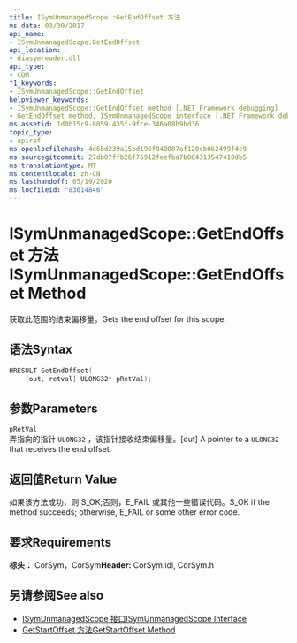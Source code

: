 ```yaml
---
title: ISymUnmanagedScope::GetEndOffset 方法
ms.date: 03/30/2017
api_name:
- ISymUnmanagedScope.GetEndOffset
api_location:
- diasymreader.dll
api_type:
- COM
f1_keywords:
- ISymUnmanagedScope::GetEndOffset
helpviewer_keywords:
- ISymUnmanagedScope::GetEndOffset method [.NET Framework debugging]
- GetEndOffset method, ISymUnmanagedScope interface [.NET Framework debugging]
ms.assetid: 1d0b15c9-8059-435f-9fce-346a08b9bd36
topic_type:
- apiref
ms.openlocfilehash: 4d6bd239a15bd196f840007af120cb062499f4c9
ms.sourcegitcommit: 27db07ffb26f76912feefba7b884313547410db5
ms.translationtype: MT
ms.contentlocale: zh-CN
ms.lasthandoff: 05/19/2020
ms.locfileid: "83614846"
---
```

# <a name="isymunmanagedscopegetendoffset-method"></a><span data-ttu-id="9fbf3-102">ISymUnmanagedScope::GetEndOffset 方法</span><span class="sxs-lookup"><span data-stu-id="9fbf3-102">ISymUnmanagedScope::GetEndOffset Method</span></span>
<span data-ttu-id="9fbf3-103">获取此范围的结束偏移量。</span><span class="sxs-lookup"><span data-stu-id="9fbf3-103">Gets the end offset for this scope.</span></span>  
  
## <a name="syntax"></a><span data-ttu-id="9fbf3-104">语法</span><span class="sxs-lookup"><span data-stu-id="9fbf3-104">Syntax</span></span>  
  
```cpp  
HRESULT GetEndOffset(  
    [out, retval] ULONG32* pRetVal);  
```  
  
## <a name="parameters"></a><span data-ttu-id="9fbf3-105">参数</span><span class="sxs-lookup"><span data-stu-id="9fbf3-105">Parameters</span></span>  
 `pRetVal`  
 <span data-ttu-id="9fbf3-106">弄指向的指针 `ULONG32` ，该指针接收结束偏移量。</span><span class="sxs-lookup"><span data-stu-id="9fbf3-106">[out] A pointer to a `ULONG32` that receives the end offset.</span></span>  
  
## <a name="return-value"></a><span data-ttu-id="9fbf3-107">返回值</span><span class="sxs-lookup"><span data-stu-id="9fbf3-107">Return Value</span></span>  
 <span data-ttu-id="9fbf3-108">如果该方法成功，则 S_OK;否则，E_FAIL 或其他一些错误代码。</span><span class="sxs-lookup"><span data-stu-id="9fbf3-108">S_OK if the method succeeds; otherwise, E_FAIL or some other error code.</span></span>  
  
## <a name="requirements"></a><span data-ttu-id="9fbf3-109">要求</span><span class="sxs-lookup"><span data-stu-id="9fbf3-109">Requirements</span></span>  
 <span data-ttu-id="9fbf3-110">**标头：** CorSym，CorSym</span><span class="sxs-lookup"><span data-stu-id="9fbf3-110">**Header:** CorSym.idl, CorSym.h</span></span>  
  
## <a name="see-also"></a><span data-ttu-id="9fbf3-111">另请参阅</span><span class="sxs-lookup"><span data-stu-id="9fbf3-111">See also</span></span>

- [<span data-ttu-id="9fbf3-112">ISymUnmanagedScope 接口</span><span class="sxs-lookup"><span data-stu-id="9fbf3-112">ISymUnmanagedScope Interface</span></span>](isymunmanagedscope-interface.md)
- [<span data-ttu-id="9fbf3-113">GetStartOffset 方法</span><span class="sxs-lookup"><span data-stu-id="9fbf3-113">GetStartOffset Method</span></span>](isymunmanagedscope-getstartoffset-method.md)
